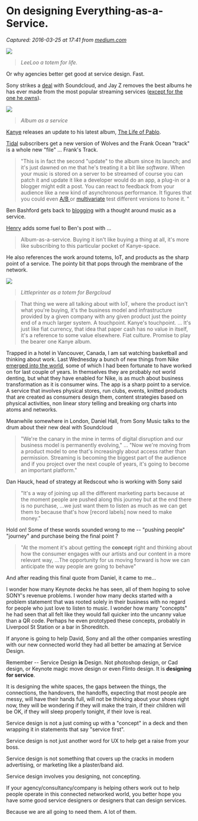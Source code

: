 # On designing Everything-as-a-Service.

_Captured: 2016-03-25 at 17:41 from [medium.com](https://medium.com/p/cbae99bd15a8)_

![](https://cdn-images-1.medium.com/max/2000/1*TqeWxre-N0h9VZvcPTdkAA.jpeg)

> _LeeLoo a totem for life._

Or why agencies better get good at service design. Fast.

Sony strikes a [deal](http://www.theverge.com/2016/3/17/11256504/soundcloud-sony-music-licensing-deal) with Soundcloud, and Jay Z removes the best albums he has ever made from the most popular streaming services ([except for the one he owns](http://pitchfork.com/news/64166-jay-zs-blueprint-albums-vanish-from-spotify-itunes-amazon/)).

![](https://cdn-images-1.medium.com/max/800/1*0hyNO3_SQKm6Fxde_tcWgA.jpeg)

> _Album as a service_

[Kanye](https://en.wikipedia.org/wiki/Kanye_West) releases an update to his latest album, [The Life of Pablo](https://en.wikipedia.org/wiki/The_Life_of_Pablo).

[Tidal](http://tidal.com/gb) subscribers get a new version of Wolves and the Frank Ocean "track" is a whole new "file" … Frank's Track.

> "This is in fact the second "update" to the album since its launch; and it's just dawned on me that he's treating it a bit like _software_. When your music is stored on a server to be streamed of course you can patch it and update it like a developer would do an app, a plug-in or a blogger might edit a post. You can react to feedback from your audience like a new kind of asynchronous performance. It figures that you could even [A/B ](https://en.wikipedia.org/wiki/A/B_testing)or [multivariate](https://en.wikipedia.org/wiki/Multivariate_statistics) test different versions to hone it. "

Ben Bashford gets back to [blogging](https://medium.com/@bashford/music-as-software-712be54394d8#.qvszkaoh9) with a thought around music as a service.

[Henry](https://medium.com/@prehensile/this-is-making-me-think-a-lot-of-stuff-31b153c4db35#.tcxw97kdv) adds some fuel to Ben's post with …

> Album-as-a-service. Buying it isn't like buying a thing at all, it's more like subscribing to this particular pocket of Kanye-space.

He also references the work around totems, IoT, and products as the sharp point of a service. The pointy bit that pops through the membrane of the network.

![](https://cdn-images-1.medium.com/max/800/1*i0XWwGk95zrDtpbFo6WoTw.png)

> _Littleprinter as a totem for Bergcloud_

> That thing we were all talking about with IoT, where the product isn't what you're buying, it's the business model and infrastructure provided by a given company with any given product just the pointy end of a much larger system. A touchpoint. Kanye's touchpoint. … It's just like fiat currency, that idea that paper cash has no value in itself, it's a reference to some value elsewhere. Fiat culture. Promise to play the bearer one Kanye album.

Trapped in a hotel in Vancouver, Canada, I am sat watching basketball and thinking about work. Last Wednesday a bunch of new things from Nike [emerged into the world](http://www.freshnessmag.com/2016/03/17/new-nike-plus-app-june-2016/), some of which I had been fortunate to have worked on for last couple of years. In themselves they are probably not world denting, but what they have enabled for Nike, is as much about business transformation as it is consumer wins. The app is a sharp point to a service. A service that involves physical stores, run clubs, events, knitted products that are created as consumers design them, content strategies based on physical activities, non linear story telling and breaking org charts into atoms and networks.

Meanwhile somewhere in London, Daniel Hall, from Sony Music talks to the drum about their new deal with Soundcloud

> "We're the canary in the mine in terms of digital disruption and our business model is permanently evolving," … "Now we're moving from a product model to one that's increasingly about access rather than permission. Streaming is becoming the biggest part of the audience and if you project over the next couple of years, it's going to become an important platform."

Dan Hauck, head of strategy at Redscout who is working with Sony said

> "It's a way of joining up all the different marketing parts because at the moment people are pushed along this journey but at the end there is no purchase, …we just want them to listen as much as we can get them to because that's how [record labels] now need to make money."

Hold on! Some of these words sounded wrong to me -- "pushing people" "journey" and purchase being the final point ?

> "At the moment it's about getting the **concept** right and thinking about how the consumer engages with our artists and our content in a more relevant way, …The opportunity for us moving forward is how we can anticipate the way people are going to behave"

And after reading this final quote from Daniel, it came to me…

I wonder how many Keynote decks he has seen, all of them hoping to solve SONY's revenue problems. I wonder how many decks started with a problem statement that was rooted solely in their business with no regard for people who just love to listen to music. I wonder how many "concepts" he had seen that all felt like they would fall quicker into the uncanny value than a QR code. Perhaps he even prototyped these concepts, probably in Liverpool St Station or a bar in Shoreditch.

If anyone is going to help David, Sony and all the other companies wrestling with our new connected world they had all better be amazing at Service Design.

Remember -- Service Design **is** Design. Not photoshop design, or Cad design, or Keynote magic move design or even Flinto design. It is **designing for service**.

It is designing the white spaces, the gaps between the things, the connections, the handovers, the handoffs, expecting that most people are messy, will have their hands full, will not be thinking about your shoes right now, they will be wondering if they will make the train, if their children will be OK, if they will sleep properly tonight, if their love is real.

Service design is not a just coming up with a "concept" in a deck and then wrapping it in statements that say "service first".

Service design is not just another word for UX to help get a raise from your boss.

Service design is not something that covers up the cracks in modern advertising, or marketing like a plaster/band aid.

Service design involves you designing, not concepting.

If your agency/consultancy/company is helping others work out to help people operate in this connected networked world, you better hope you have some good service designers or designers that can design services.

Because we are all going to need them. A lot of them.

